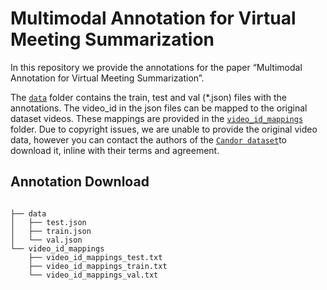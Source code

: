 # Multimodal Annotation for Virtual Meeting Summarization

In this repository we provide the annotations for the paper “Multimodal Annotation for Virtual Meeting Summarization”.

The [`data`](https://github.com/skotey/vidchatsum/tree/main/data) folder contains the train, test and val (*.json) files with the annotations. The video_id in the json files can be mapped to the original dataset videos. These mappings are provided in the [`video_id_mappings`](https://github.com/skotey/vidchatsum/tree/main/video_id_mappings) folder. Due to copyright issues, we are unable to provide the original video data, however you can contact the authors of the [`Candor dataset`](https://betterup-data-requests.herokuapp.com/)to download it, inline with their terms and agreement.


## Annotation Download

```plaintext

├── data
│   ├── test.json
│   ├── train.json
│   └── val.json
└── video_id_mappings
    ├── video_id_mappings_test.txt
    ├── video_id_mappings_train.txt
    └── video_id_mappings_val.txt


